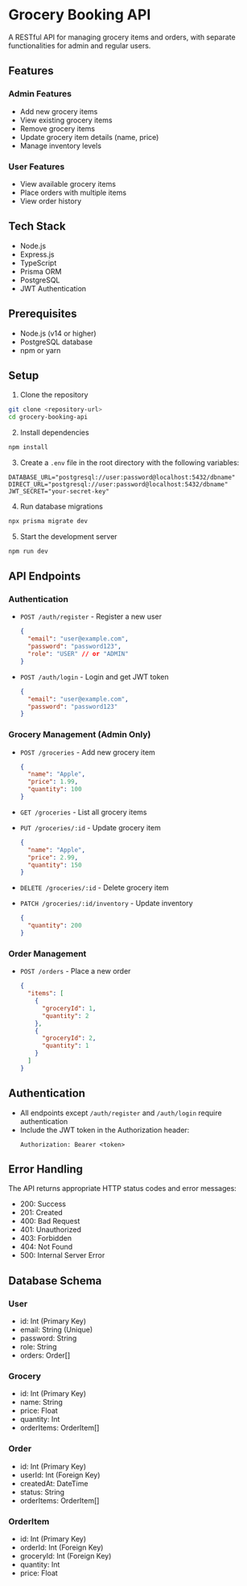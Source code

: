 # Grocery Booking API

A RESTful API for managing grocery items and orders, with separate functionalities for admin and regular users.

## Features

### Admin Features
- Add new grocery items
- View existing grocery items
- Remove grocery items
- Update grocery item details (name, price)
- Manage inventory levels

### User Features
- View available grocery items
- Place orders with multiple items
- View order history

## Tech Stack
- Node.js
- Express.js
- TypeScript
- Prisma ORM
- PostgreSQL
- JWT Authentication

## Prerequisites
- Node.js (v14 or higher)
- PostgreSQL database
- npm or yarn

## Setup

1. Clone the repository
```bash
git clone <repository-url>
cd grocery-booking-api
```

2. Install dependencies
```bash
npm install
```

3. Create a `.env` file in the root directory with the following variables:
```env
DATABASE_URL="postgresql://user:password@localhost:5432/dbname"
DIRECT_URL="postgresql://user:password@localhost:5432/dbname"
JWT_SECRET="your-secret-key"
```

4. Run database migrations
```bash
npx prisma migrate dev
```

5. Start the development server
```bash
npm run dev
```

## API Endpoints

### Authentication
- `POST /auth/register` - Register a new user
  ```json
  {
    "email": "user@example.com",
    "password": "password123",
    "role": "USER" // or "ADMIN"
  }
  ```

- `POST /auth/login` - Login and get JWT token
  ```json
  {
    "email": "user@example.com",
    "password": "password123"
  }
  ```

### Grocery Management (Admin Only)
- `POST /groceries` - Add new grocery item
  ```json
  {
    "name": "Apple",
    "price": 1.99,
    "quantity": 100
  }
  ```

- `GET /groceries` - List all grocery items

- `PUT /groceries/:id` - Update grocery item
  ```json
  {
    "name": "Apple",
    "price": 2.99,
    "quantity": 150
  }
  ```

- `DELETE /groceries/:id` - Delete grocery item

- `PATCH /groceries/:id/inventory` - Update inventory
  ```json
  {
    "quantity": 200
  }
  ```

### Order Management
- `POST /orders` - Place a new order
  ```json
  {
    "items": [
      {
        "groceryId": 1,
        "quantity": 2
      },
      {
        "groceryId": 2,
        "quantity": 1
      }
    ]
  }
  ```

## Authentication
- All endpoints except `/auth/register` and `/auth/login` require authentication
- Include the JWT token in the Authorization header:
  ```
  Authorization: Bearer <token>
  ```

## Error Handling
The API returns appropriate HTTP status codes and error messages:
- 200: Success
- 201: Created
- 400: Bad Request
- 401: Unauthorized
- 403: Forbidden
- 404: Not Found
- 500: Internal Server Error

## Database Schema

### User
- id: Int (Primary Key)
- email: String (Unique)
- password: String
- role: String
- orders: Order[]

### Grocery
- id: Int (Primary Key)
- name: String
- price: Float
- quantity: Int
- orderItems: OrderItem[]

### Order
- id: Int (Primary Key)
- userId: Int (Foreign Key)
- createdAt: DateTime
- status: String
- orderItems: OrderItem[]

### OrderItem
- id: Int (Primary Key)
- orderId: Int (Foreign Key)
- groceryId: Int (Foreign Key)
- quantity: Int
- price: Float



